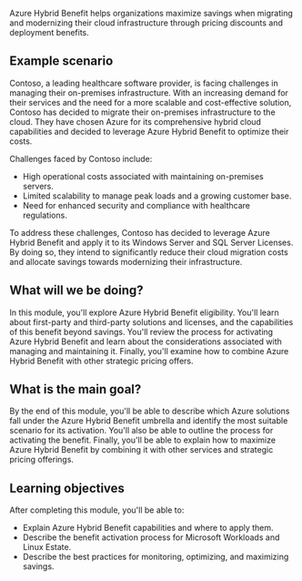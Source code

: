 Azure Hybrid Benefit helps organizations maximize savings when migrating and modernizing their cloud infrastructure through pricing discounts and deployment benefits.

## Example scenario

Contoso, a leading healthcare software provider, is facing challenges in managing their on-premises infrastructure. With an increasing demand for their services and the need for a more scalable and cost-effective solution, Contoso has decided to migrate their on-premises infrastructure to the cloud. They have chosen Azure for its comprehensive hybrid cloud capabilities and decided to leverage Azure Hybrid Benefit to optimize their costs.

Challenges faced by Contoso include:

- High operational costs associated with maintaining on-premises servers.
- Limited scalability to manage peak loads and a growing customer base.
- Need for enhanced security and compliance with healthcare regulations.

To address these challenges, Contoso has decided to leverage Azure Hybrid Benefit and apply it to its Windows Server and SQL Server Licenses. By doing so, they intend to significantly reduce their cloud migration costs and allocate savings towards modernizing their infrastructure.


## What will we be doing?

In this module, you'll explore Azure Hybrid Benefit eligibility. You'll learn about first-party and third-party solutions and licenses, and the capabilities of this benefit beyond savings. You'll review the process for activating Azure Hybrid Benefit and learn about the considerations associated with managing and maintaining it. Finally, you'll examine how to combine Azure Hybrid Benefit with other strategic pricing offers.

## What is the main goal?

By the end of this module, you'll be able to describe which Azure solutions fall under the Azure Hybrid Benefit umbrella and identify the most suitable scenario for its activation. You'll also be able to outline the process for activating the benefit. Finally, you'll be able to explain how to maximize Azure Hybrid Benefit by combining it with other services and strategic pricing offerings.

## Learning objectives

After completing this module, you'll be able to:

- Explain Azure Hybrid Benefit capabilities and where to apply them.
- Describe the benefit activation process for Microsoft Workloads and Linux Estate.
- Describe the best practices for monitoring, optimizing, and maximizing savings.
